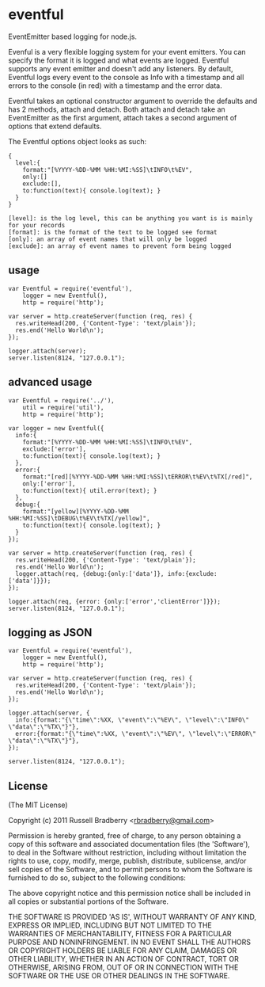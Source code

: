 
# eventful

  EventEmitter based logging for node.js.
  
  Evenful is a very flexible logging system for your event emitters.  You can specify the format it is logged and what events are logged.  Eventful supports any event emitter and doesn't add any listeners.  By default, Eventful logs every event to the console as Info with a timestamp and all errors to the console (in red) with a timestamp and the error data.
  
  Eventful takes an optional constructor argument to override the defaults and has 2 methods, attach and detach.  Both attach and detach take an EventEmitter as the first argument, attach takes a second argument of options that extend defaults.
  
  The Eventful options object looks as such:
  
    {
      level:{
        format:"[%YYYY-%DD-%MM %HH:%MI:%SS]\tINFO\t%EV",
        only:[]
        exclude:[],
        to:function(text){ console.log(text); }
      }
    }

    [level]: is the log level, this can be anything you want is is mainly for your records
    [format]: is the format of the text to be logged see format
    [only]: an array of event names that will only be logged
    [exclude]: an array of event names to prevent form being logged
  
## usage

    var Eventful = require('eventful'),
        logger = new Eventful(),
        http = require('http');

    var server = http.createServer(function (req, res) {
      res.writeHead(200, {'Content-Type': 'text/plain'});
      res.end('Hello World\n');
    });
    
    logger.attach(server);
    server.listen(8124, "127.0.0.1");
    
## advanced usage

    var Eventful = require('../'), 
        util = require('util'),
        http = require('http');

    var logger = new Eventful({
      info:{
        format:"[%YYYY-%DD-%MM %HH:%MI:%SS]\tINFO\t%EV",
        exclude:['error'],
        to:function(text){ console.log(text); }
      },
      error:{
        format:"[red][%YYYY-%DD-%MM %HH:%MI:%SS]\tERROR\t%EV\t%TX[/red]",
        only:['error'],
        to:function(text){ util.error(text); }
      },
      debug:{
        format:"[yellow][%YYYY-%DD-%MM %HH:%MI:%SS]\tDEBUG\t%EV\t%TX[/yellow]",
        to:function(text){ console.log(text); }
      }
    });

    var server = http.createServer(function (req, res) {
      res.writeHead(200, {'Content-Type': 'text/plain'});
      res.end('Hello World\n');
      logger.attach(req, {debug:{only:['data']}, info:{exclude:['data']}});
    });

    logger.attach(req, {error: {only:['error','clientError']}});
    server.listen(8124, "127.0.0.1");
    
## logging as JSON

    var Eventful = require('eventful'),
        logger = new Eventful(),
        http = require('http');
    
    var server = http.createServer(function (req, res) {
      res.writeHead(200, {'Content-Type': 'text/plain'});
      res.end('Hello World\n');
    });
    
    logger.attach(server, {
      info:{format:"{\"time\":%XX, \"event\":\"%EV\", \"level\":\"INFO\" \"data\":\"%TX\"}"},
      error:{format:"{\"time\":%XX, \"event\":\"%EV\", \"level\":\"ERROR\" \"data\":\"%TX\"}"},
    });
    
    server.listen(8124, "127.0.0.1");
    
## License 

(The MIT License)

Copyright (c) 2011 Russell Bradberry &lt;rbradberry@gmail.com&gt;

Permission is hereby granted, free of charge, to any person obtaining
a copy of this software and associated documentation files (the
'Software'), to deal in the Software without restriction, including
without limitation the rights to use, copy, modify, merge, publish,
distribute, sublicense, and/or sell copies of the Software, and to
permit persons to whom the Software is furnished to do so, subject to
the following conditions:

The above copyright notice and this permission notice shall be
included in all copies or substantial portions of the Software.

THE SOFTWARE IS PROVIDED 'AS IS', WITHOUT WARRANTY OF ANY KIND,
EXPRESS OR IMPLIED, INCLUDING BUT NOT LIMITED TO THE WARRANTIES OF
MERCHANTABILITY, FITNESS FOR A PARTICULAR PURPOSE AND NONINFRINGEMENT.
IN NO EVENT SHALL THE AUTHORS OR COPYRIGHT HOLDERS BE LIABLE FOR ANY
CLAIM, DAMAGES OR OTHER LIABILITY, WHETHER IN AN ACTION OF CONTRACT,
TORT OR OTHERWISE, ARISING FROM, OUT OF OR IN CONNECTION WITH THE
SOFTWARE OR THE USE OR OTHER DEALINGS IN THE SOFTWARE.